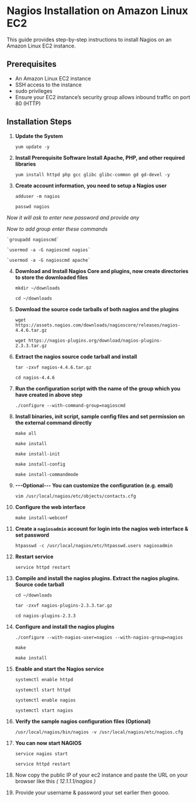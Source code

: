 # Nagios Installation on Amazon Linux EC2 
This guide provides step-by-step instructions to install Nagios on an Amazon Linux EC2 instance.

## Prerequisites

- An Amazon Linux EC2 instance
- SSH access to the instance
- sudo privileges
- Ensure your EC2 instance’s security group allows inbound traffic on port 80 (HTTP)


## Installation Steps

1. **Update the System**
     
    `yum update -y`

2. **Install Prerequisite Software Install Apache, PHP, and other required libraries**

    `yum install httpd php gcc glibc glibc-common gd gd-devel -y`

3. **Create account information, you need to setup a Nagios user**

    `adduser -m nagios`
   
    `passwd nagios`

  *Now it will ask to enter new password and provide any*

   *Now to add group enter these commands*

    `groupadd nagioscmd`
   
    `usermod -a -G nagioscmd nagios`
   
    `usermod -a -G nagioscmd apache`

4. **Download and Install Nagios Core and plugins, now create directories to store the downloaded files**
  
    `mkdir ~/downloads`
   
    `cd ~/downloads`   

5. **Download the source code tarballs of both nagios and the plugins**

    `wget https://assets.nagios.com/downloads/nagioscore/releases/nagios-4.4.6.tar.gz`
   
    `wget https://nagios-plugins.org/download/nagios-plugins-2.3.3.tar.gz` 
     
6. **Extract the nagios source code tarball and install**

    `tar -zxvf nagios-4.4.6.tar.gz`
   
    `cd nagios-4.4.6`
   
7. **Run the configuration script with the name of the group which you have created in above step**

    `./configure --with-command-group=nagioscmd`

8. **Install binaries, init script, sample config files and set permission on the external command directly**

    `make all`
   
    `make install`
   
    `make install-init`
   
    `make install-config`
   
    `make install-commandmode`

9. **---Optional--- You can customize the configuration (e.g. email)**

     `vim /usr/local/nagios/etc/objects/contacts.cfg`   

10. **Configure the web interface**

     `make install-webconf`

11. **Create a `nagiosadmin` account for login into the nagios web interface & set password**

     `htpasswd -c /usr/local/nagios/etc/htpasswd.users nagiosadmin`   
   
  
12. **Restart service**

     `service httpd restart`

13. **Compile and install the nagios plugins. Extract the nagios plugins. Source code tarball**

     `cd ~/downloads`

     `tar -zxvf nagios-plugins-2.3.3.tar.gz`
    
     `cd nagios-plugins-2.3.3`    

15. **Configure and install the nagios plugins**

     `./configure --with-nagios-user=nagios --with-nagios-group=nagios`
    
     `make`
    
     `make install`

16. **Enable and start the Nagios service**  
      
     `systemctl enable httpd`
    
     `systemctl start httpd`
    
     `systemctl enable nagios`
    
     `systemctl start nagios`

 18. **Verify the sample nagios configuration files (Optional)**

      `/usr/local/nagios/bin/nagios -v /usr/local/nagios/etc/nagios.cfg`
          
 19. **You can now start NAGIOS**

      `service nagios start`
     
      `service httpd restart`
     
 21. Now copy the public IP of your ec2 instance and paste the URL on your browser like this *( 12.1.1.1/nagios )*

 22. Provide your username & password your set earlier then goooo.    




















